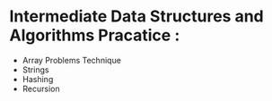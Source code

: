 
# Intermediate Data Structures and Algorithms Pracatice : 


- Array Problems Technique
- Strings
- Hashing
- Recursion
